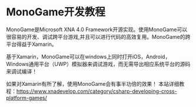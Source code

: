 # MonoGame开发教程
MonoGame是Microsoft XNA 4.0 Framework开源实现。使用MonoGame可以很容易的开发、调试跨平台游戏,并且可以进行代码的高效复用。MonoGame的跨平台得益于Xamarin。

基于Xamarin，MonoGame可以在windows上同时打开iOS，Android，Windows通用平台（UWP）模拟器来调试游戏，而无需导出相应系统平台的源码来调试编译！

如果对Xamarin有所了解，使用MonoGame会有事半功倍的效果！
本站详细教程：https://www.xnadevelop.com/category/csharp-developing-cross-platform-games/
